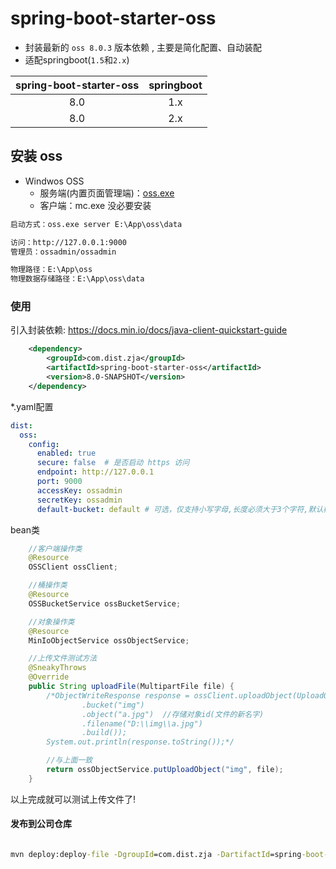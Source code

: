 # spring-boot-starter-oss

- 封装最新的 `oss 8.0.3` 版本依赖 , 主要是简化配置、自动装配
- 适配springboot(`1.5`和`2.x`)

| spring-boot-starter-oss | springboot |
| :----: | :----: |
|  8.0 |   1.x |
|  8.0  |   2.x |


## 安装 oss

- Windwos OSS
    - 服务端(内置页面管理端)：[oss.exe](https://dl.min.io/server/oss/release/windows-amd64/oss.exe)   
    - 客户端：mc.exe  没必要安装

```cmd
启动方式：oss.exe server E:\App\oss\data

访问：http://127.0.0.1:9000
管理员：ossadmin/ossadmin

物理路径：E:\App\oss
物理数据存储路径：E:\App\oss\data
```

### 使用

引入封装依赖:
https://docs.min.io/docs/java-client-quickstart-guide

```xml
    <dependency>
        <groupId>com.dist.zja</groupId>
        <artifactId>spring-boot-starter-oss</artifactId>
        <version>8.0-SNAPSHOT</version>
    </dependency>
```

*.yaml配置

```yaml
dist:
  oss:
    config:
      enabled: true
      secure: false  # 是否启动 https 访问
      endpoint: http://127.0.0.1
      port: 9000
      accessKey: ossadmin
      secretKey: ossadmin
      default-bucket: default # 可选，仅支持小写字母,长度必须大于3个字符,默认桶会自动创建
```

bean类

```java
    //客户端操作类
    @Resource
    OSSClient ossClient;

    //桶操作类
    @Resource
    OSSBucketService ossBucketService;

    //对象操作类
    @Resource
    MinIoObjectService ossObjectService;

    //上传文件测试方法
    @SneakyThrows
    @Override
    public String uploadFile(MultipartFile file) {
        /*ObjectWriteResponse response = ossClient.uploadObject(UploadObjectArgs.builder()
                .bucket("img")
                .object("a.jpg")  //存储对象id(文件的新名字)
                .filename("D:\\img\\a.jpg")
                .build());
        System.out.println(response.toString());*/

        //与上面一致
        return ossObjectService.putUploadObject("img", file);
    }
```

以上完成就可以测试上传文件了!


#### 发布到公司仓库

```cmd

mvn deploy:deploy-file -DgroupId=com.dist.zja -DartifactId=spring-boot-starter-oss -Dversion=8.0-SNAPSHOT -Dpackaging=jar -Dfile=D:/project/github/private/spring-boot-starter-oss/target/spring-boot-starter-oss-8.0-SNAPSHOT.jar -Durl=http://elb-791125809.cn-northwest-1.elb.amazonaws.com.cn:5336/artifactory/libs-snapshot/ -DrepositoryId=distsnapshots -DpomFile=D:/project/github/private/spring-boot-starter-oss/pom.xml

```